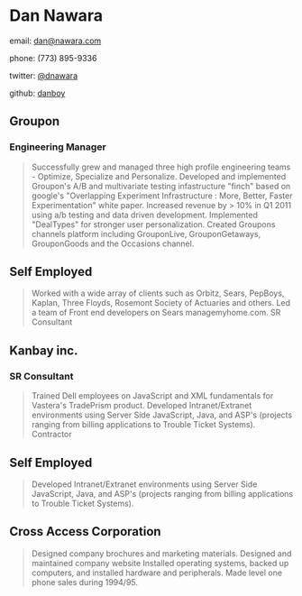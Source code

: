 Dan Nawara
==========

email: [dan@nawara.com](mailto:dan@nawara.com)

phone: (773) 895-9336

twitter: [@dnawara](http://twitter.com/dnawara)

github: [danboy](http://danboy.github.com)

Groupon
-------
### Engineering Manager
>Successfully grew and managed three high profile engineering teams - Optimize, Specialize and Personalize.
>Developed and implemented Groupon's A/B and multivariate testing infastructure "finch" based on google's "Overlapping Experiment Infrastructure : More, Better, Faster Experimentation" white paper.
>Increased revenue by > 10% in Q1 2011 using a/b testing and data driven development.
>Implemented "DealTypes" for stronger user personalization.
>Created Groupons channels platform including GrouponLive, GrouponGetaways, GrouponGoods and the Occasions channel.

Self Employed
-------------
>Worked with a wide array of clients such as Orbitz, Sears, PepBoys, Kaplan, Three Floyds, Rosemont Society of Actuaries and others.
>Led a team of Front end developers on Sears managemyhome.com.
>SR Consultant

Kanbay inc.
-----------
### SR Consultant

>Trained Dell employees on JavaScript and XML fundamentals for Vastera's TradePrism product.
>Developed Intranet/Extranet environments using Server Side JavaScript, Java, and ASP's (projects ranging from billing applications to Trouble Ticket Systems).
>Contractor

Self Employed
-------------
>Developed Intranet/Extranet environments using Server Side JavaScript, Java, and ASP's (projects ranging from billing applications to Trouble Ticket Systems).

Cross Access Corporation
------------------------
>Designed company brochures and marketing materials.
>Designed and maintained company website Installed operating systems, backed up computers, and installed hardware and peripherals.
>Made level one phone sales during 1994/95.

